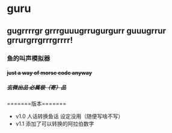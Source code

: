 # guru
## gugrrrrgr grrrguuugrrugurgurr guuugrrur grrurgrrgrrrgrrrr!
### 鱼的叫声模拟器
#### ~~just a way of morse code anyway~~
##### ~~玄微出品 必属极（寄）品~~
=======版本=======
- v1.0 人话转换鱼话 设定没用（随便写啥不写） 
- v1.1 添加了可以转换的阿拉伯数字
